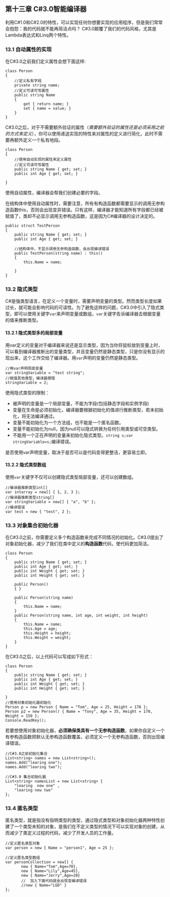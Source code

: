 ## 第十三章 C#3.0智能编译器 ##

利用C#1.0和C#2.0的特性，可以实现任何你想要实现的应用程序，但是我们常常会抱怨：我的代码就不能再简洁点吗？
C#3.0颠覆了我们的代码风格，尤其是Lambda表达式和Linq两个特性。

### 13.1 自动属性的实现 ###
在C#3.0之前我们定义属性会想下面这样:

    class Person
    {
        //定义私有字段
        private string name;
        //定义可读可写属性
        public string Name
        {
            get { return name; }
            set { name = value; }
        }
	}

C#3.0之后，对于不需要额外验证的属性（*需要额外验证的属性还是必须采用之前的方式来定义*），你可以使用递送实现的特性来对属性的定义进行简化，此时不需要再额外定义一个私有地段。


    class Person
    {
        //使用自动实现的属性来定义属性
        //定义可读可写属性
        public string Name { get; set; }
        public int Age { get; set; }

	}

使用自动属性，编译器会帮我们创建必要的字段。

在结构体中使用自动属性时，需要注意，所有有构造函数都需要显示的调用无参构造函数this，否则会出现变异错误。只有这样，编译器才能知道所有字段都已经被赋值了，类却不必显示调用无参构造函数，这是因为C#编译器的设计决定的。


    public struct TestPerson
    {
        public string Name { get; set; }
        public int Age { get; set; }

        //结构体中，不显示调用无参构造函数，会出现编译错误
        public TestPerson(string name) : this()
        {
            this.Name = name;

        }
    }

### 13.2 隐式类型 ###

C#是强类型语言，在定义一个变量时，需要声明变量的类型。然而类型长度如果过长，就可能会影响代码的可读性。为了避免这样的问题，C#3.0中引入了隐式类型，即可以使用关键字`var`来声明变量或数组，`var`关键字告诉编译器去根据变量的值来推断类型。

#### 13.2.1 隐式类型多的局部变量 ####

用var定义的变量对于编译器来说还是显示类型，因为当你将鼠标放到变量上时，可以看到编译器推断出的变量类型，并且变量仍然是静态类型，只是你没有显示的现出来，这个工作交给了编译器。用`var`声明的变量仍然是静态类型。


    //用var声明局部变量
    var stringVariable = "test string";
    //赋值其他类型，编译器报错
    stringVariable = 2;

使用隐式类型的限制：

- 被声明的变量是一个局部变量，不能为字段(包括静态字段和实例字段)
- 变量在生命是必须初始化，编译器要根据初始化的值进行推断类型，若未初始化，将无法编译通过。
- 变量不能初始化为一个方法组，也不能是一个匿名函数。
- 变量不能初始化为null，因为null可以隐式转换为任何引用类型或可空类型。
- 不能用一个正在声明的变量来初始化隐式类型。`string s;var stringVariable=s;`编译错误。

是否使用var声明变量，取决于是否可以是代码变得更整洁，更容易立即。

#### 13.2.2 隐式类型数组 ####

使用`var`关键字不仅可以创建隐式类型局部变量，还可以创建数组。


    //编译器推断类型int[]
    var intarray = new[] { 1, 2, 3 };
    //编译器推断类型string[]
    var stringVariable = new[] { "a", "b" };
    //编译错误
    var test = new { "test", 2 };


### 13.3 对象集合初始化器 ###

在C#3.0之前，你需要定义多个构造函数来完成不同情况的初始化。C#3.0提出了对象初始化器，减少了我们在类中定义的**构造函数**代码，使代码更加简洁。



    class Person
    {
        public string Name { get; set; }
        public int Age { get; set; }
        public int Weight { get; set; }
        public int Height { get; set; }

        public Person()
        { }

        public Person(string name)
        {
            this.Name = name;
        }
        public Person(string name, int age, int weight, int height)
        {
            this.Name = name;
            this.Age = age;
            this.Height = height;
            this.Weight = weight;
        }
    }
在C#3.0之后，以上代码可以写成如下形式：


    class Person
    {
        public string Name { get; set; }
        public int Age { get; set; }
        public int Weight { get; set; }
        public int Height { get; set; }
       
    }
    //使用对象初始化器初始化
    Person p = new Person { Name = "Tom", Age = 25, Height = 178 };
    Person p2 = new Person() { Name = "Tony", Age = 35, Height = 170, Weight = 150 };
    Console.ReadKey();

若要想使用对象初始化器，**必须确保类具有一个无参构造函数**，如果你自定义一个有参构造函数把默认无参构造函数覆盖，必须定义一个无参构造函数，否则出现编译错误。

    //C#3.0之前初始化集合
    List<string> names = new List<string>();
    names.Add("learing one");
    names.Add("learing two");

    //C#3.0 集合初始化器
    List<string> namesList = new List<string> {
        "learing  new one" ,
        "learing new two"
    };


### 13.4 匿名类型 ###

匿名类型，就是指没有指明类型的类型，通过隐式类型和对象初始化器两种特性创建了一个类型未知的对象，是我们在不定义类型的情况下可以实现对象的创建，从而减少了类定义过程的代码，减少了开发人员的工作量。
 

    //定义匿名类型对象
    var person = new { Name = "person1", Age = 25 };

    //定义匿名类型数组
    var personCollection = new[] {
           new { Name="Tom",Age=70},
           new { Name="Lily",Age=45},
           new { Name="Jerry",Age=20}
           //  加入下面代码就会出现变编译错误
           //new { Name="LGD" }
    };

